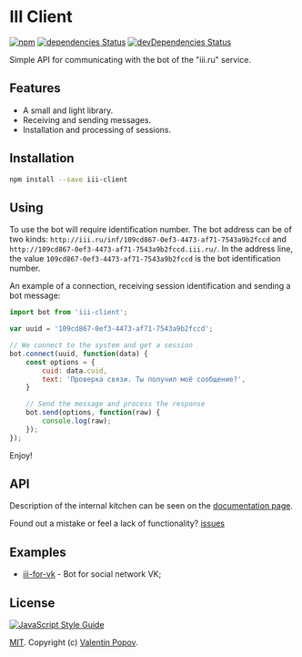 # III Client
[![npm](https://img.shields.io/npm/v/iii-client.svg)](https://www.npmjs.com/package/iii-client)
[![dependencies Status](https://david-dm.org/valentineus/iii-client/status.svg)](https://david-dm.org/valentineus/iii-client)
[![devDependencies Status](https://david-dm.org/valentineus/iii-client/dev-status.svg)](https://david-dm.org/valentineus/iii-client?type=dev)

Simple API for communicating with the bot of the \"iii.ru\" service.

## Features
- A small and light library.
- Receiving and sending messages.
- Installation and processing of sessions.

## Installation
```bash
npm install --save iii-client
```

## Using
To use the bot will require identification number. The bot address can be of two kinds: `http://iii.ru/inf/109cd867-0ef3-4473-af71-7543a9b2fccd` and `http://109cd867-0ef3-4473-af71-7543a9b2fccd.iii.ru/`. In the address line, the value `109cd867-0ef3-4473-af71-7543a9b2fccd` is the bot identification number.

An example of a connection, receiving session identification and sending a bot message:
```javascript
import bot from 'iii-client';

var uuid = '109cd867-0ef3-4473-af71-7543a9b2fccd';

// We connect to the system and get a session
bot.connect(uuid, function(data) {
    const options = {
        cuid: data.cuid,
        text: 'Проверка связи. Ты получил моё сообщение?',
    }

    // Send the message and process the response
    bot.send(options, function(raw) {
        console.log(raw);
    });
});
```

Enjoy!

## API
Description of the internal kitchen can be seen on the [documentation page](https://valentineus.github.io/iii-client/).

Found out a mistake or feel a lack of functionality? [issues](https://github.com/valentineus/iii-client/issues)

## Examples
- [iii-for-vk](https://github.com/valentineus/iii-for-vk) - Bot for social network VK;

## License
[![JavaScript Style Guide](https://cdn.rawgit.com/feross/standard/master/badge.svg)](https://github.com/eslint/eslint)

[MIT](LICENSE.md). Copyright (c) [Valentin Popov](https://valentineus.link/).